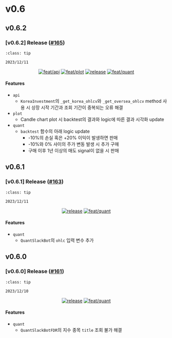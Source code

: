 # v0.6

## v0.6.2

<h3>[v0.6.2] Release (<a href=https://github.com/Zerohertz/zerohertzLib/pull/165>#165</a>)</h3>

```{admonition} Release Date
:class: tip

2023/12/11
```

<p align="center">
<a href="https://github.com/Zerohertz/zerohertzLib/pulls?q=is:pr label:feat/api"><img src="https://img.shields.io/badge/feat/api-541B9A?style=flat-square&logo=github" alt="feat/api"/></a>
<a href="https://github.com/Zerohertz/zerohertzLib/pulls?q=is:pr label:feat/plot"><img src="https://img.shields.io/badge/feat/plot-968B14?style=flat-square&logo=github" alt="feat/plot"/></a>
<a href="https://github.com/Zerohertz/zerohertzLib/pulls?q=is:pr label:release"><img src="https://img.shields.io/badge/release-00FF00?style=flat-square&logo=github" alt="release"/></a>
<a href="https://github.com/Zerohertz/zerohertzLib/pulls?q=is:pr label:feat/quant"><img src="https://img.shields.io/badge/feat/quant-ededed?style=flat-square&logo=github" alt="feat/quant"/></a>
</p>


<h4>Features</h4>

+ `api`
  + `KoreaInvestment`의 `_get_korea_ohlcv`와 `_get_oversea_ohlcv` method 사용 시 상장 시작 기간과 조회 기간이 중복되는 오류 해결
+ `plot`
  + Candle chart plot 시 backtest의 결과와 logic에 따른 결과 시각화 update
+ `quant`
  + `backtest` 함수의 아래 logic update
    + -10%의 손실 혹은 +20% 이익이 발생하면 판매
    + -10%와 0% 사이의 주가 변동 발생 시 추가 구매
    + 구매 이후 1년 이상의 매도 signal이 없을 시 판매
## v0.6.1

<h3>[v0.6.1] Release (<a href=https://github.com/Zerohertz/zerohertzLib/pull/163>#163</a>)</h3>

```{admonition} Release Date
:class: tip

2023/12/11
```

<p align="center">
<a href="https://github.com/Zerohertz/zerohertzLib/pulls?q=is:pr label:release"><img src="https://img.shields.io/badge/release-00FF00?style=flat-square&logo=github" alt="release"/></a>
<a href="https://github.com/Zerohertz/zerohertzLib/pulls?q=is:pr label:feat/quant"><img src="https://img.shields.io/badge/feat/quant-ededed?style=flat-square&logo=github" alt="feat/quant"/></a>
</p>


<h4>Features</h4>

+ `quant`
  + `QuantSlackBot`의 `ohlc` 입력 변수 추가

## v0.6.0

<h3>[v0.6.0] Release (<a href=https://github.com/Zerohertz/zerohertzLib/pull/161>#161</a>)</h3>

```{admonition} Release Date
:class: tip

2023/12/10
```

<p align="center">
<a href="https://github.com/Zerohertz/zerohertzLib/pulls?q=is:pr label:release"><img src="https://img.shields.io/badge/release-00FF00?style=flat-square&logo=github" alt="release"/></a>
<a href="https://github.com/Zerohertz/zerohertzLib/pulls?q=is:pr label:feat/quant"><img src="https://img.shields.io/badge/feat/quant-ededed?style=flat-square&logo=github" alt="feat/quant"/></a>
</p>


<h4>Features</h4>

+ `quant`
  + `QuantSlackBotFDR`의 지수 종목 `title` 조회 불가 해결

